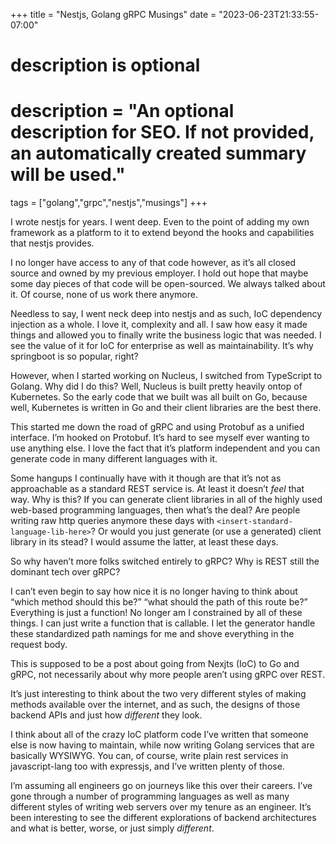 +++
title = "Nestjs, Golang gRPC Musings"
date = "2023-06-23T21:33:55-07:00"

#
# description is optional
#
# description = "An optional description for SEO. If not provided, an automatically created summary will be used."

tags = ["golang","grpc","nestjs","musings"]
+++

I wrote nestjs for years. I went deep. Even to the point of adding my own framework as a platform to it to extend beyond the hooks and capabilities that nestjs provides.

I no longer have access to any of that code however, as it’s all closed source and owned by my previous employer. I hold out hope that maybe some day pieces of that code will be open-sourced. We always talked about it. Of course, none of us work there anymore.

Needless to say, I went neck deep into nestjs and as such, IoC dependency injection as a whole. I love it, complexity and all. I saw how easy it made things and allowed you to finally write the business logic that was needed.
I see the value of it for IoC for enterprise as well as maintainability. It’s why springboot is so popular, right?

However, when I started working on Nucleus, I switched from TypeScript to Golang. Why did I do this? Well, Nucleus is built pretty heavily ontop of Kubernetes. So the early code that we built was all built on Go, because well, Kubernetes is written in Go and their client libraries are the best there.

This started me down the road of gRPC and using Protobuf as a unified interface. I’m hooked on Protobuf. It’s hard to see myself ever wanting to use anything else. I love the fact that it’s platform independent and you can generate code in many different languages with it.

Some hangups I continually have with it though are that it’s not as approachable as a standard REST service is. At least it doesn’t _feel_ that way. Why is this? If you can generate client libraries in all of the highly used web-based programming languages, then what’s the deal? Are people writing raw http queries anymore these days with `<insert-standard-language-lib-here>`? Or would you just generate (or use a generated) client library in its stead? I would assume the latter, at least these days.

So why haven’t more folks switched entirely to gRPC? Why is REST still the dominant tech over gRPC?

I can’t even begin to say how nice it is no longer having to think about “which method should this be?” “what should the path of this route be?” Everything is just a function! No longer am I constrained by all of these things. I can just write a function that is callable. I let the generator handle these standardized path namings for me and shove everything in the request body.

This is supposed to be a post about going from Nexjts (IoC) to Go and gRPC, not necessarily about why more people aren’t using gRPC over REST.

It’s just interesting to think about the two very different styles of making methods available over the internet, and as such, the designs of those backend APIs and just how _different_ they look.

I think about all of the crazy IoC platform code I’ve written that someone else is now having to maintain, while now writing Golang services that are basically WYSIWYG. You can, of course, write plain rest services in javascript-lang too with expressjs, and I’ve written plenty of those.

I’m assuming all engineers go on journeys like this over their careers. I’ve gone through a number of programming languages as well as many different styles of writing web servers over my tenure as an engineer. It’s been interesting to see the different explorations of backend architectures and what is better, worse, or just simply _different_.
